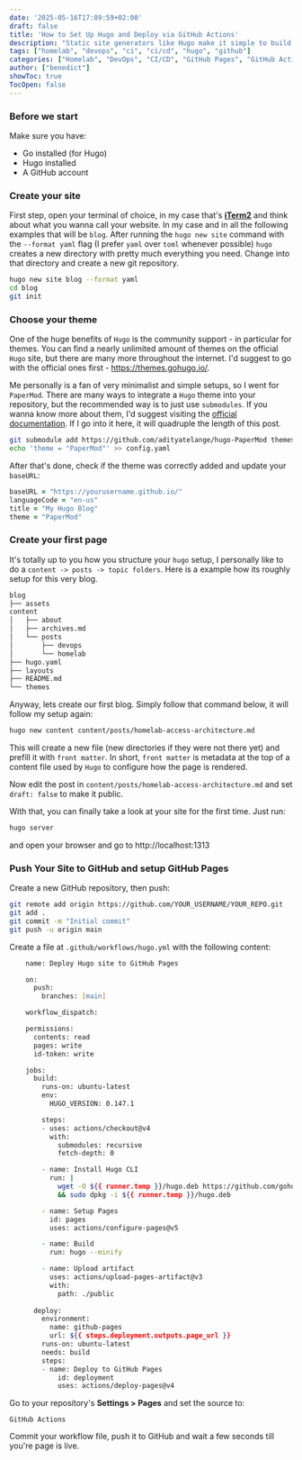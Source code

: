 ```yaml
---
date: '2025-05-16T17:09:59+02:00'
draft: false
title: 'How to Set Up Hugo and Deploy via GitHub Actions'
description: "Static site generators like Hugo make it simple to build fast websites. In this post, we'll set up a Hugo site and configure GitHub Actions to automatically deploy it to GitHub Pages whenever you push changes."
tags: ["homelab", "devops", "ci", "ci/cd", "hugo", "github"]
categories: ["Homelab", "DevOps", "CI/CD", "GitHub Pages", "GitHub Actions", "GitHub", "Hugo"]
author: ["benedict"]
showToc: true
TocOpen: false
---
```


### Before we start
Make sure you have:

- Go installed (for Hugo)
- Hugo installed
- A GitHub account

### Create your site
First step, open your terminal of choice, in my case that's [**iTerm2**](https://iterm2.com/) and think about what you wanna call your website. In my case and in all the following examples that will be `blog`. After running the `hugo new site` command with the `--format yaml` flag (I prefer `yaml` over `toml` whenever possible) `hugo` creates a new directory with pretty much everything you need. Change into that directory and create a new git repository.

```zsh
hugo new site blog --format yaml
cd blog
git init
```

### Choose your theme
One of the huge benefits of `Hugo` is the community support - in particular for themes. You can find a nearly unlimited amount of themes on the official `Hugo` site, but there are many more throughout the internet. I'd suggest to go with the official ones first - https://themes.gohugo.io/.

Me personally is a fan of very minimalist and simple setups, so I went for `PaperMod`. There are many ways to integrate a `Hugo` theme into your repository, but the recommended way is to just use `submodules`. If you wanna know more about them, I'd suggest visiting the [official documentation](https://git-scm.com/book/en/v2/Git-Tools-Submodules). If I go into it here, it will quadruple the length of this post.

```zsh
git submodule add https://github.com/adityatelange/hugo-PaperMod themes/PaperMod
echo 'theme = "PaperMod"' >> config.yaml
```

After that's done, check if the theme was correctly added and update your `baseURL`:

```zsh
baseURL = "https://yourusername.github.io/"
languageCode = "en-us"
title = "My Hugo Blog"
theme = "PaperMod"
```

### Create your first page

It's totally up to you how you structure your `hugo` setup, I personally like to do a `content -> posts -> topic folders`. Here is a example how its roughly setup for this very blog.

```zsh
blog
├── assets
content
│   ├── about
│   ├── archives.md
│   └── posts
│       ├── devops
│       └── homelab
├── hugo.yaml
├── layouts
├── README.md
└── themes
```

Anyway, lets create our first blog. Simply follow that command below, it will follow my setup again:

```zsh
hugo new content content/posts/homelab-access-architecture.md
```

This will create a new file (new directories if they were not there yet) and prefill it with `front matter`. In short, `front matter` is metadata at the top of a content file used by `Hugo` to configure how the page is rendered.

Now edit the post in `content/posts/homelab-access-architecture.md` and set `draft: false` to make it public.

With that, you can finally take a look at your site for the first time. Just run:

```zsh
hugo server
```

and open your browser and go to http://localhost:1313

### Push Your Site to GitHub and setup GitHub Pages
Create a new GitHub repository, then push:

```zsh
git remote add origin https://github.com/YOUR_USERNAME/YOUR_REPO.git
git add .
git commit -m "Initial commit"
git push -u origin main
```

Create a file at `.github/workflows/hugo.yml` with the following content:

```zsh
    name: Deploy Hugo site to GitHub Pages

    on:
      push:
        branches: [main]

    workflow_dispatch:

    permissions:
      contents: read
      pages: write
      id-token: write

    jobs:
      build:
        runs-on: ubuntu-latest
        env:
          HUGO_VERSION: 0.147.1

        steps:
        - uses: actions/checkout@v4
          with:
            submodules: recursive
            fetch-depth: 0

        - name: Install Hugo CLI
          run: |
            wget -O ${{ runner.temp }}/hugo.deb https://github.com/gohugoio/hugo/releases/download/v${HUGO_VERSION}/hugo_extended_${HUGO_VERSION}_linux-amd64.deb \
            && sudo dpkg -i ${{ runner.temp }}/hugo.deb

        - name: Setup Pages
          id: pages
          uses: actions/configure-pages@v5

        - name: Build
          run: hugo --minify

        - name: Upload artifact
          uses: actions/upload-pages-artifact@v3
          with:
            path: ./public
    
      deploy:
        environment:
          name: github-pages
          url: ${{ steps.deployment.outputs.page_url }}
        runs-on: ubuntu-latest
        needs: build
        steps:
        - name: Deploy to GitHub Pages
            id: deployment
            uses: actions/deploy-pages@v4
```

Go to your repository's **Settings > Pages** and set the source to:

    GitHub Actions

Commit your workflow file, push it to GitHub and wait a few seconds till you're page is live.